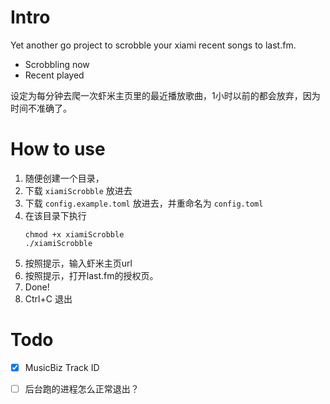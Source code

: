 # Intro
Yet another go project to scrobble your xiami recent songs to last.fm.

* Scrobbling now
* Recent played

设定为每分钟去爬一次虾米主页里的最近播放歌曲，1小时以前的都会放弃，因为时间不准确了。

# How to use
1. 随便创建一个目录，
2. 下载 `xiamiScrobble` 放进去
3. 下载 `config.example.toml` 放进去，并重命名为 `config.toml`
4. 在该目录下执行
    ```
    chmod +x xiamiScrobble
    ./xiamiScrobble
    ```
5. 按照提示，输入虾米主页url
6. 按照提示，打开last.fm的授权页。
7. Done!
8. Ctrl+C 退出

# Todo

 * [x] MusicBiz Track ID
 * [ ] 后台跑的进程怎么正常退出？

